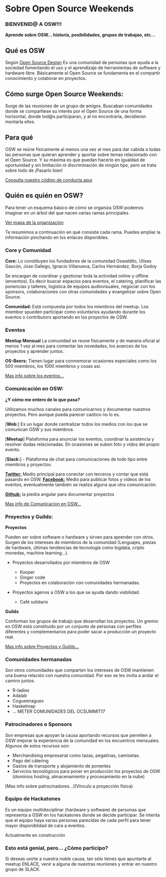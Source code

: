 # Sobre Open Source Weekends
### BIENVENID@ A OSW!!!

**Aprende sobre OSW... historia, posibilidades, grupos de trabajao, etc...**

## Qué es OSW

Según [Open Source Design](http://opensourcedesign.net/)
Es una comunidad de personas que ayuda a la sociedad fomentando el uso y el aprendizaje de herramientas de software y hardware libre.
Básicamente el Open Source se fundamenta en el compartir conocimiento y colaborar en proyectos.

## Cómo surge Open Source Weekends:

Surge de las reuniones de un grupo de amigos. Buscaban comunidades donde se compartiese su interés por el Open Source de una forma horizontal, donde tod@s participaran, y al no encontrarla, decidieron montarla ellos.

## Para qué

OSW se reúne físicamente al menos una vez al mes para dar cabida a todas las personas que quieran aprender y aportar sobre temas relacionado con el Open Source. Y su máxima es que puedan hacerlo en igualdad de oportunidad y sin limitación ni discriminación de ningún tipo, pero se trata sobre todo de ¡Pasarlo bien!

[Consulta nuestro código de conducta aquí](vínculo)

## Quíén es quién en OSW?

Para tener un esquema básico de cómo se organiza OSW podemos imaginar  en un árbol del que nacen varias ramas principales.

[Ver mapa de la organización](https://coggle.it/diagram/WO3fXO56tgABc2Ej/3d20af5b36cf3e7b7a570be844721cb371f70fea75a17e47e7be2fe8964593cf)

Te resumimos a continuación en qué consiste cada rama. Puedes ampliar la información pinchando en los enlaces disponibles.

### Core y Comunidad

**Core:**
Lo constituyen los fundadores de la comunidad Oswaldito, Ulises Gascón, Jose Gallego, Ignacio Villanueva, Carlos Hernández, Borja Godoy

Se encargan de coordinar y gestionar toda la actividad online y offline (enventos). Es decir buscar espacios para eventos, el catering, planificar las ponencias y talleres, logística de equipos audiovisuales, negociar con los sponsors,  colaboraciones con otras comunidades y evangelizar sobre Open Source.

**Comunidad:**
Está compuesta por todos los miembros del meetup. Los miembor spueden participar como voluntarios ayudando durante los eventos o contributors aportando en los proyectos de OSW.

### Eventos

**Meetup Mensual**
La comunidad se reune físicamente y de manera oficial al menos 1 vez al mes para comentar las novedades, los avances de los proyectos y aprender juntos.

**OS-Beers:**
Tienen lugar para conmemorar ocasiones especiales como los 500 miembros, los 1000 miembros y cosas así.
  
[Mas info sobre los eventos...](vínculo)


### Comunicación en OSW:

**¿Y cómo me entero de lo que pasa?**

Utilizamos muchos canales para comunicarnos y documentar nuestros proyectos. Pero aunque pueda parecer caótico no lo es.

[**Web:**] Es un lugar donde centralizar todos los medios con los que se comunican OSW y sus miembros.

[**Meetup**]  Plataforma para anunciar los eventos, coordinar la asistencia y resolver dudas relacionadas.
En ocasiones se suben foto y vídos del propio evento.

[**Slack:**] - Plataforma de chat para comunicaciones de todo tipo entre miembros y proyectos.

[**Twitter:**](Vínculo) Medio principal para conectar con terceros y contar que está pasando en OSW.
[**Facebook:**](Vínvulo) Medio para publicar fotos y vídeos de los eventos, eventualmente también se realiza alguna que otra comunicación.
  
[**Github:**](vínculo) la piedra angular para documentar proyectos

[Mas info de Comunicacion en OSW...](vínculo)


### Proyectos y Guilds:

**Proyectos**

Pueden ser sobre software o hardware y sirven para aprender con otros.
Surgen de los intereses de miembros de la comunidad (Lenguajes, piezas de hardware, últimas tendencias de tecnología como bigdata,  cripto monedas, machine learning...).

- Proyectos desarrollados por miembros de OSW
  - Kooper
  - Ginger code
  - Proyectos en colaboración con comunidades hermanadas.
 
- Proyectos agenos a OSW a los que se ayuda dando visbilidad.
  - Café solidario

**Guilds**

Conforman los grupos de trabajo que desarrollan los proyectos.
Un gremio en OSW está constituido por un conjunto de personas con perfiles diferentes y complementarios para poder sacar a producción un proyecto real.

[Mas info sobre Proyectos y Guilds...](vínculo)

### Comunidades hermanadas

Son otros comunidades que comparten los intereses de OSW mantienen una buena relación con nuestra comunidad. Por eso se les invita a andar el camino juntos.
- R-ladies
- Adalab
- Cogueenagues
- Haskelmap
- ...
METER COMUNIDADES DEL OCSUMMIT17

### Patrocinadores o Sponsors

Son empresas que apoyan la causa aportando recursos que permiten a OSW mejorar la experiencia de la comunidad en los encuentros mensuales.
Algunos de estos recursos son:
 - Merchandising empresarial como tazas, pegatinas, camisetas.
 - Pago del cátering
 - Gastos de transporte y alojamiento de ponentes
 - Servicios tecnológicos para poner en producción los proyectos de OSW (dominios hosting, almacenamiento y procesamiento en la nube)

[Mas info sobre patrocinadores...](Vínculo a proyección física)

### Equipo de Hackatones

Es un equipo multidisciplinar  (hardware y software) de personas que representa a OSW en los hackatones donde se decide participar.
Se intenta que el equipo haya varias personas parecidas de cada perfil para tener mayor disponiblidad de cara a eventos.

Actualmente en construcción

### Esto está genial, pero... ¿Cómo participo?

Si deseas unirte a nuestra noble causa, tan sólo tienes que apuntarte al meetup ENLACE, venir a alguna de nuestras reuniones y entrar en nuestro grupo de SLACK.






